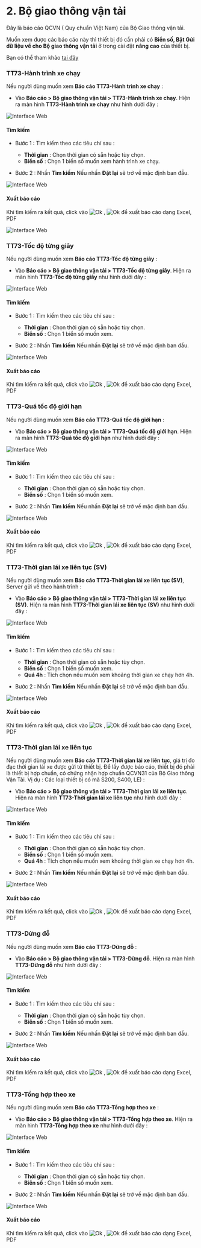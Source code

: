 # 2. Bộ giao thông vận tải

 Đây là báo cáo QCVN ( Quy chuẩn Việt Nam) của Bộ Giao thông vận tải.

 Muốn xem được các báo cáo này thì thiết bị đó cần phải có **Biển số, Bật Gửi dữ liệu về cho Bộ giao thông vận tải** ở trong cài đặt **nâng cao** của thiết bị. 

 Bạn có thể tham khảo [tại đây](vi/modules/web-interface/devices/edit-device/#advanced)<div id="advanced">

 ### TT73-Hành trình xe chạy

Nếu người dùng muốn xem **Báo cáo TT73-Hành trình xe chạy** :  
* Vào **Báo cáo >  Bộ giao thông vận tải > TT73-Hành trình xe chạy**.
Hiện ra màn hình **TT73-Hành trình xe chạy** như hình dưới đây :

<span style="display:block;text-align:left">![Interface Web](/docs/assets/images/web-interface/reports/the-transportation.png)

#### Tìm kiếm 

* Bước 1 : Tìm kiếm theo các tiêu chí sau :

    * **Thời gian** : Chọn thời gian có sẵn hoặc tùy chọn.
    * **Biển số** : Chọn 1  biển số muốn xem hành trình xe chạy.
* Bước 2 : Nhấn **Tìm kiếm** 
    Nếu nhấn **Đặt lại** sẽ trở về mặc định ban đầu.

<span style="display:block;text-align:left">![Interface Web](/docs/assets/images/web-interface/reports/search-the-transportation.png)

#### Xuất báo cáo

Khi tìm kiếm ra kết quả, click vào <span class="icon-left svg-filter-circlegreen2">![Ok](/docs/assets/images/web-interface/icon/SVG/file-excel1.svg) , <span class="icon-left svg-filter-circlered">![Ok](/docs/assets/images/web-interface/icon/SVG/file-pdf1.svg) để xuất báo cáo dạng Excel, PDF

<span style="display:block;text-align:left">![Interface Web](/docs/assets/images/web-interface/reports/export-the-transportation.png)

### TT73-Tốc độ từng giây 

Nếu người dùng muốn xem **Báo cáo TT73-Tốc độ từng giây** :  
* Vào **Báo cáo >  Bộ giao thông vận tải > TT73-Tốc độ từng giây**.
Hiện ra màn hình **TT73-Tốc độ từng giây** như hình dưới đây :

<span style="display:block;text-align:left">![Interface Web](/docs/assets/images/web-interface/reports/speed-per-second.png)

#### Tìm kiếm 

* Bước 1 : Tìm kiếm theo các tiêu chí sau :

    * **Thời gian** : Chọn thời gian có sẵn hoặc tùy chọn.
    * **Biển số** : Chọn 1  biển số muốn xem.
* Bước 2 : Nhấn **Tìm kiếm** 
    Nếu nhấn **Đặt lại** sẽ trở về mặc định ban đầu.

<span style="display:block;text-align:left">![Interface Web](/docs/assets/images/web-interface/reports/search-speed-per-second.png)


#### Xuất báo cáo

Khi tìm kiếm ra kết quả, click vào <span class="icon-left svg-filter-circlegreen2">![Ok](/docs/assets/images/web-interface/icon/SVG/file-excel1.svg) , <span class="icon-left svg-filter-circlered">![Ok](/docs/assets/images/web-interface/icon/SVG/file-pdf1.svg) để xuất báo cáo dạng Excel, PDF

### TT73-Quá tốc độ giới hạn 

Nếu người dùng muốn xem **Báo cáo TT73-Quá tốc độ giới hạn** :  
* Vào **Báo cáo >  Bộ giao thông vận tải > TT73-Quá tốc độ giới hạn**.
Hiện ra màn hình **TT73-Quá tốc độ giới hạn** như hình dưới đây :

<span style="display:block;text-align:left">![Interface Web](/docs/assets/images/web-interface/reports/speed-limit.png)

#### Tìm kiếm 

* Bước 1 : Tìm kiếm theo các tiêu chí sau :

    * **Thời gian** : Chọn thời gian có sẵn hoặc tùy chọn.
    * **Biển số** : Chọn 1  biển số muốn xem.
* Bước 2 : Nhấn **Tìm kiếm** 
    Nếu nhấn **Đặt lại** sẽ trở về mặc định ban đầu.

<span style="display:block;text-align:left">![Interface Web](/docs/assets/images/web-interface/reports/search-speed-limit.png)

#### Xuất báo cáo

Khi tìm kiếm ra kết quả, click vào <span class="icon-left svg-filter-circlegreen2">![Ok](/docs/assets/images/web-interface/icon/SVG/file-excel1.svg) , <span class="icon-left svg-filter-circlered">![Ok](/docs/assets/images/web-interface/icon/SVG/file-pdf1.svg) để xuất báo cáo dạng Excel, PDF


### TT73-Thời gian lái xe liên tục (SV)


Nếu người dùng muốn xem **Báo cáo TT73-Thời gian lái xe liên tục (SV)**, Server gửi về theo hành trình :  
* Vào **Báo cáo >  Bộ giao thông vận tải > TT73-Thời gian lái xe liên tục (SV)**.
Hiện ra màn hình **TT73-Thời gian lái xe liên tục (SV)** như hình dưới đây :

<span style="display:block;text-align:left">![Interface Web](/docs/assets/images/web-interface/reports/continuous-driving-time.png)

#### Tìm kiếm 

* Bước 1 : Tìm kiếm theo các tiêu chí sau :

    * **Thời gian** : Chọn thời gian có sẵn hoặc tùy chọn.
    * **Biển số** : Chọn 1  biển số muốn xem.
    * **Quá 4h** : Tích chọn nếu muốn xem khoảng thời gian xe chạy hơn 4h.


* Bước 2 : Nhấn **Tìm kiếm** 
    Nếu nhấn **Đặt lại** sẽ trở về mặc định ban đầu.

<span style="display:block;text-align:left">![Interface Web](/docs/assets/images/web-interface/reports/search-continuous-driving-time.png)

#### Xuất báo cáo

Khi tìm kiếm ra kết quả, click vào <span class="icon-left svg-filter-circlegreen2">![Ok](/docs/assets/images/web-interface/icon/SVG/file-excel1.svg) , <span class="icon-left svg-filter-circlered">![Ok](/docs/assets/images/web-interface/icon/SVG/file-pdf1.svg) để xuất báo cáo dạng Excel, PDF

### TT73-Thời gian lái xe liên tục 


Nếu người dùng muốn xem **Báo cáo TT73-Thời gian lái xe liên tục**, giá trị đo đạc thời gian lái xe được gửi từ thiết bị. Để lấy được báo cáo, thiết bị đó phải là thiết bị hợp chuẩn, có chứng nhận hợp chuẩn QCVN31 của Bộ Giao thông Vận Tải.  Vị dụ : Các loại thiết bị có mã S200, S400, LE) :  
* Vào **Báo cáo >  Bộ giao thông vận tải > TT73-Thời gian lái xe liên tục**.
Hiện ra màn hình **TT73-Thời gian lái xe liên tục** như hình dưới đây :

<span style="display:block;text-align:left">![Interface Web](/docs/assets/images/web-interface/reports/continuous-driving-time-1.png)



#### Tìm kiếm 

* Bước 1 : Tìm kiếm theo các tiêu chí sau :

    * **Thời gian** : Chọn thời gian có sẵn hoặc tùy chọn.
    * **Biển số** : Chọn 1  biển số muốn xem.
    * **Quá 4h** : Tích chọn nếu muốn xem khoảng thời gian xe chạy hơn 4h.


* Bước 2 : Nhấn **Tìm kiếm** 
    Nếu nhấn **Đặt lại** sẽ trở về mặc định ban đầu.

<span style="display:block;text-align:left">![Interface Web](/docs/assets/images/web-interface/reports/search-continuous-driving-time-1.png)

#### Xuất báo cáo

Khi tìm kiếm ra kết quả, click vào <span class="icon-left svg-filter-circlegreen2">![Ok](/docs/assets/images/web-interface/icon/SVG/file-excel1.svg) , <span class="icon-left svg-filter-circlered">![Ok](/docs/assets/images/web-interface/icon/SVG/file-pdf1.svg) để xuất báo cáo dạng Excel, PDF


### TT73-Dừng đỗ


Nếu người dùng muốn xem **Báo cáo TT73-Dừng đỗ** :  
* Vào **Báo cáo >  Bộ giao thông vận tải > TT73-Dừng đỗ**.
Hiện ra màn hình **TT73-Dừng đỗ** như hình dưới đây :

<span style="display:block;text-align:left">![Interface Web](/docs/assets/images/web-interface/reports/stop.png)

#### Tìm kiếm 

* Bước 1 : Tìm kiếm theo các tiêu chí sau :

    * **Thời gian** : Chọn thời gian có sẵn hoặc tùy chọn.
    * **Biển số** : Chọn 1  biển số muốn xem.
 

* Bước 2 : Nhấn **Tìm kiếm** 
    Nếu nhấn **Đặt lại** sẽ trở về mặc định ban đầu.

<span style="display:block;text-align:left">![Interface Web](/docs/assets/images/web-interface/reports/search-stop.png)

#### Xuất báo cáo

Khi tìm kiếm ra kết quả, click vào <span class="icon-left svg-filter-circlegreen2">![Ok](/docs/assets/images/web-interface/icon/SVG/file-excel1.svg) , <span class="icon-left svg-filter-circlered">![Ok](/docs/assets/images/web-interface/icon/SVG/file-pdf1.svg) để xuất báo cáo dạng Excel, PDF

### TT73-Tổng hợp theo xe


Nếu người dùng muốn xem **Báo cáo TT73-Tổng hợp theo xe** :  
* Vào **Báo cáo >  Bộ giao thông vận tải > TT73-Tổng hợp theo xe**.
Hiện ra màn hình **TT73-Tổng hợp theo xe** như hình dưới đây :

<span style="display:block;text-align:left">![Interface Web](/docs/assets/images/web-interface/reports/synthesized-by-vehicle.png)

#### Tìm kiếm 

* Bước 1 : Tìm kiếm theo các tiêu chí sau :

    * **Thời gian** : Chọn thời gian có sẵn hoặc tùy chọn.
    * **Biển số** : Chọn 1  biển số muốn xem.
 

* Bước 2 : Nhấn **Tìm kiếm** 
    Nếu nhấn **Đặt lại** sẽ trở về mặc định ban đầu.

<span style="display:block;text-align:left">![Interface Web](/docs/assets/images/web-interface/reports/search-synthesized-by-vehicle.png)

#### Xuất báo cáo

Khi tìm kiếm ra kết quả, click vào <span class="icon-left svg-filter-circlegreen2">![Ok](/docs/assets/images/web-interface/icon/SVG/file-excel1.svg) , <span class="icon-left svg-filter-circlered">![Ok](/docs/assets/images/web-interface/icon/SVG/file-pdf1.svg) để xuất báo cáo dạng Excel, PDF



